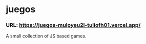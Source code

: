 # juegos
### URL: https://juegos-mulpyeu2l-tuliofh01.vercel.app/
A small collection of JS based games.
